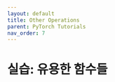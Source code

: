 ```yaml
---
layout: default
title: Other Operations
parent: PyTorch Tutorials
nav_order: 7
---
```


# 실습: 유용한 함수들

